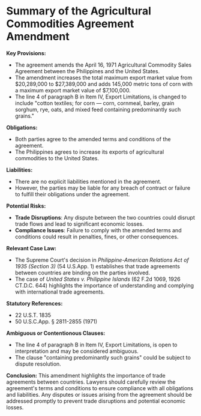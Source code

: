 **Summary of the Agricultural Commodities Agreement Amendment**
===========================================================

**Key Provisions:**

*   The agreement amends the April 16, 1971 Agricultural Commodity Sales Agreement between the Philippines and the United States.
*   The amendment increases the total maximum export market value from $20,289,000 to $27,389,000 and adds 145,000 metric tons of corn with a maximum export market value of $7,100,000.
*   The line 4 of paragraph B in Item IV, Export Limitations, is changed to include "cotton textiles; for corn — corn, cornmeal, barley, grain sorghum, rye, oats, and mixed feed containing predominantly such grains."

**Obligations:**

*   Both parties agree to the amended terms and conditions of the agreement.
*   The Philippines agrees to increase its exports of agricultural commodities to the United States.

**Liabilities:**

*   There are no explicit liabilities mentioned in the agreement.
*   However, the parties may be liable for any breach of contract or failure to fulfill their obligations under the agreement.

**Potential Risks:**

*   **Trade Disruptions**: Any dispute between the two countries could disrupt trade flows and lead to significant economic losses.
*   **Compliance Issues**: Failure to comply with the amended terms and conditions could result in penalties, fines, or other consequences.

**Relevant Case Law:**

*   The Supreme Court's decision in *Philippine-American Relations Act of 1935 (Section 3)* (54 U.S.App. 1) establishes that trade agreements between countries are binding on the parties involved.
*   The case of *United States v. Philippine Islands* (62 F.2d 1069, 1926 CT.D.C. 644) highlights the importance of understanding and complying with international trade agreements.

**Statutory References:**

*   22 U.S.T. 1835
*   50 U.S.C.App. § 2811-2855 (1971)

**Ambiguous or Contentionous Clauses:**

*   The line 4 of paragraph B in Item IV, Export Limitations, is open to interpretation and may be considered ambiguous.
*   The clause "containing predominantly such grains" could be subject to dispute resolution.

**Conclusion:**
This amendment highlights the importance of trade agreements between countries. Lawyers should carefully review the agreement's terms and conditions to ensure compliance with all obligations and liabilities. Any disputes or issues arising from the agreement should be addressed promptly to prevent trade disruptions and potential economic losses.